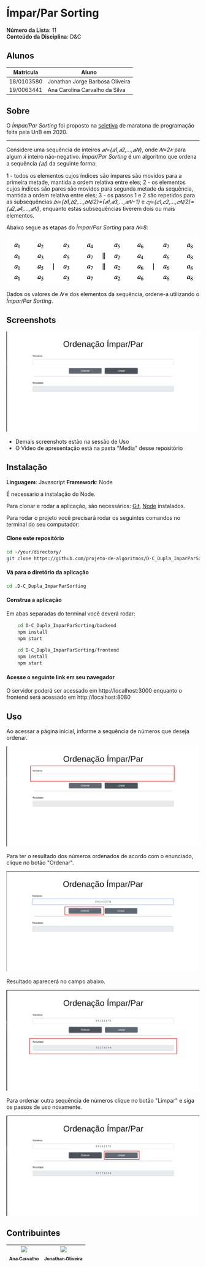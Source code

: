 
# Ímpar/Par Sorting

**Número da Lista**:  11<br>
**Conteúdo da Disciplina**: D&C<br>

## Alunos
|Matrícula | Aluno |
| -- | -- |
| 18/0103580 |  Jonathan Jorge Barbosa Oliveira |
| 19/0063441  |  Ana Carolina Carvalho da Silva|

## Sobre 

O _Ímpar/Par Sorting_ foi proposto na [seletiva](https://codeforces.com/group/btcK4I5D5f/contest/295070/problem/I) de maratona de programação feita pela UnB em 2020. 

___

Considere uma sequência de inteiros _𝑎𝑡={𝑎1,𝑎2,…,𝑎𝑁}_, onde _𝑁=2𝑘_ para algum _𝑘_ inteiro não-negativo. _Ímpar/Par Sorting_ é um algoritmo que ordena a sequência _{𝑎𝑡}_ da seguinte forma:

1 - todos os elementos cujos índices são ímpares são movidos para a primeira metade, mantida a ordem relativa entre eles;
2 - os elementos cujos índices são pares são movidos para segunda metade da sequência, mantida a ordem relativa entre eles;
3 - os passos 1 e 2 são repetidos para as subsequências _𝑏𝑖={𝑏1,𝑏2,…,𝑏𝑁/2}={𝑎1,𝑎3,…,𝑎𝑁−1}_ e _𝑐𝑗={𝑐1,𝑐2,…,𝑐𝑁/2}={𝑎2,𝑎4,…,𝑎𝑁}_, enquanto estas subsequências tiverem dois ou mais elementos.

Abaixo segue as etapas do _Ímpar/Par Sorting_ para _𝑁=8_:

<p align="center">
<img src="./Media/exemplo.png">
</p>

Dados os valores de _𝑁_ e dos elementos da sequência, ordene-a utilizando o _Ímpar/Par Sorting_.

## Screenshots

<p align="center">
<img src="./Media/screenshot_0.png">
</p>

- Demais screenshots estão na sessão de Uso
- O Video de apresentação está na pasta "Media" desse repositório

## Instalação 

**Linguagem**: Javascript
**Framework**: Node

É necessário a instalação do Node.

Para clonar e rodar a aplicação, são necessários: [Git](https://git-scm.com), [Node](https://nodejs.org/pt-br/) instalados.

Para rodar o projeto você precisará rodar os seguintes comandos no terminal do seu computador:

#### Clone este repositório
```bash
cd ~/your/directory/
git clone https://github.com/projeto-de-algoritmos/D-C_Dupla_ImparParSorting.git
````

#### Vá para o diretório da aplicação
```bash
cd .D-C_Dupla_ImparParSorting
````

#### Construa a aplicação

Em abas separadas do terminal você deverá rodar:

``` bash
    cd D-C_Dupla_ImparParSorting/backend 
    npm install
    npm start
```
``` bash
    cd D-C_Dupla_ImparParSorting/frontend
    npm install
    npm start
```

#### Acesse o seguinte link em seu navegador

O servidor poderá ser acessado em http://localhost:3000 enquanto o frontend será acessado em http://localhost:8080

## Uso 

Ao acessar a página inicial, informe a sequência de números que deseja ordenar.

<p align="center">
<img src="./Media/screenshot_1.png">
</p>

Para ter o resultado dos números ordenados de acordo com o enunciado, clique no botão "Ordenar".

<p align="center">
<img src="./Media/screenshot_2.png">
</p>

Resultado aparecerá no campo abaixo.

<p align="center">
<img src="./Media/screenshot_3.png">
</p>

Para ordenar outra sequência de números clique no botão "Limpar" e siga os passos de uso novamente.

<p align="center">
<img src="./Media/screenshot_4.png">
</p>


## Contribuintes 

[<img src="https://avatars2.githubusercontent.com/u/9967427?s=400&u=1d2d6cb30ebe846fe9a275e5be16c1ee8cbc07c8&v=4" width=115 > <br> <sub> Ana Carvalho </sub>](https://github.com/anacarolcs)|[<img src="https://avatars1.githubusercontent.com/u/50152184?s=460&u=9ca6d8aed6e77621e231c799a7c4d596c3565cd7&v=4" width=115 > <br> <sub> Jonathan Oliveira </sub>](https://github.com/Jonathan-Oliveira) |
| :---: | :---: |
